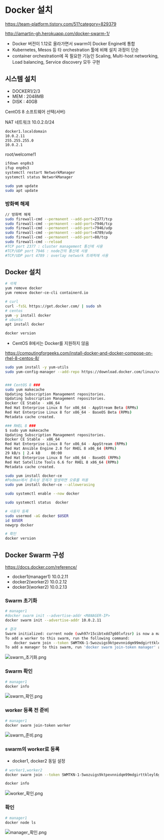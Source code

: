 # Docker 설치

<https://team-platform.tistory.com/51?category=829379>

<http://iamartin-gh.herokuapp.com/docker-swarm-1/>

- Docker 버전이 1.12로 올라가면서 swarm이 Docker Engine에 통합
- Kubernetes, Mesos 등 타 orchestration 툴에 비해 설치 과정이 단순
- container orchestration에 꼭 필요한 기능인 Scaling, Multi-host networking, Load balancing, Service discovery 모두 구현

## 시스템 설치

- DOCKER1/2/3
- MEM : 2048MB
- DISK : 40GB

CentOS 8
소프트웨어 선택(서버)

NAT 네트워크
10.0.2.0/24

```bash
docker1.localdomain
10.0.2.11
255.255.255.0
10.0.2.1
```

root/welcome!1

```bash
ifdown enp0s3
ifup enp0s3
systemctl restart NetworkManager
systemctl status NetworkManager

sudo yum update
sudo apt update
```

### 방화벽 해제

```bash
// 방화벽 해제
sudo firewall-cmd --permanent --add-port=2377/tcp
sudo firewall-cmd --permanent --add-port=7946/tcp
sudo firewall-cmd --permanent --add-port=7946/udp
sudo firewall-cmd --permanent --add-port=4789/udp
sudo firewall-cmd --permanent --add-port=80/tcp
sudo firewall-cmd --reload
#TCP port 2377 : cluster management 통신에 사용
#TCP/UDP port 7946 : node간의 통신에 사용
#TCP/UDP port 4789 : overlay network 트래픽에 사용
```

## Docker 설치

```bash
# 삭제
yum remove docker
yum remove docker-ce-cli containerd.io
```

```bash
# curl
curl -fsSL https://get.docker.com/ | sudo sh
# centos
yum -y install docker
# ubuntu
apt install docker

docker version
```

- CentOS 8에서는 Docker를 지원하지 않음

<https://computingforgeeks.com/install-docker-and-docker-compose-on-rhel-8-centos-8/>

```bash
sudo yum install -y yum-utils
sudo yum-config-manager --add-repo https://download.docker.com/linux/centos/docker-ce.repo


### CentOS 8 ###
sudo yum makecache
Updating Subscription Management repositories.
Updating Subscription Management repositories.
Docker CE Stable - x86_64                                                   6.1 kB/s |  14 kB     00:02
Red Hat Enterprise Linux 8 for x86_64 - AppStream Beta (RPMs)               1.8 kB/s | 4.1 kB     00:02
Red Hat Enterprise Linux 8 for x86_64 - BaseOS Beta (RPMs)                  3.5 kB/s | 4.1 kB     00:01
Metadata cache created.

### RHEL 8 ###
$ sudo yum makecache 
Updating Subscription Management repositories.
Docker CE Stable - x86_64                                                   14 kB/s | 3.8 kB     00:00
Red Hat Enterprise Linux 8 for x86_64 - AppStream (RPMs)                    33 kB/s | 2.8 kB     00:00
Red Hat Ansible Engine 2.8 for RHEL 8 x86_64 (RPMs)
29 kB/s | 2.4 kB     00:00
Red Hat Enterprise Linux 8 for x86_64 - BaseOS (RPMs)                       30 kB/s | 2.4 kB     00:00
Red Hat Satellite Tools 6.6 for RHEL 8 x86_64 (RPMs)                        29 kB/s | 2.1 kB     00:00
Metadata cache created.

sudo yum install docker-ce
#Podman에서 종속성 문제가 발생하면 오류를 허용
sudo yum install docker-ce --allowerasing

sudo systemctl enable --now docker

sudo systemctl status  docker

# 사용자 등록
sudo usermod -aG docker $USER
id $USER
newgrp docker

# 확인
docker version
```

## Docker Swarm 구성

<https://docs.docker.com/reference/>

- docker1(manager1) 10.0.2.11
- docker2(worker2) 10.0.2.12
- docker3(worker2) 10.0.2.13

### Swarm 초기화

```bash
# manager1
#docker swarm init --advertise-addr <MANAGER-IP>
docker swarm init --advertise-addr 10.0.2.11

# 결과
Swarm initialized: current node (uwh97r15cibtxdd7g60lvfzsr) is now a manager.
To add a worker to this swarm, run the following command:
    docker swarm join --token SWMTKN-1-5wozuigs9ktpevnnidqm99mdgirttkleyl6gix35mumpx05xux-agswl8jcep9lqrd86ayq02c2x 10.0.2.11:2377
To add a manager to this swarm, run 'docker swarm join-token manager' and follow the instructions.
```

![swarm_초기화.png](./images/swarm_초기화.png)

### Swarm 확인

```bash
# manager1
docker info
```

![swarm_확인.png](./images/swarm_확인.png)

### worker 등록 전 준비

```bash
# manager1
docker swarm join-token worker
```

![swarm_준비.png](./images/swarm_준비.png)

### swarm의 worker로 등록

- docker1, docker2 동일 설정

```bash
# worker1,worker2
docker swarm join --token SWMTKN-1-5wozuigs9ktpevnnidqm99mdgirttkleyl6gix35mumpx05xux-agswl8jcep9lqrd86ayq02c2x 10.0.2.11:2377

docker info
```

![worker_확인.png](./images/worker_확인.png)

### 확인

```bash
# manager1
docker node ls
```

![manager_확인.png](./images/manager_확인.png)
